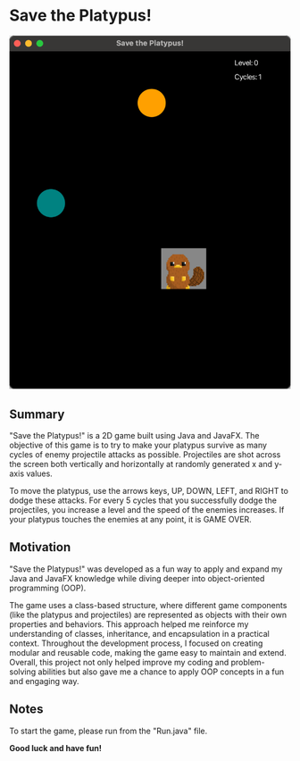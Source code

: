 <h1>Save the Platypus!</h1>

![img.png](img.png)

<h2>Summary</h2>
<p>
"Save the Platypus!" is a 2D game built using Java and JavaFX. The objective of this game is to try to make your platypus survive as many cycles of enemy projectile attacks as possible. 
Projectiles are shot across the screen both vertically and horizontally at randomly generated x and y-axis values. 
</p>
<p>
To move the platypus, use the arrows keys, UP, DOWN, LEFT, and RIGHT to dodge these attacks. For every 5 cycles 
that you 
successfully dodge the projectiles, you increase a level and the speed of the enemies increases. If your platypus touches the enemies at any point, it is GAME OVER.
</p>
<h2>Motivation</h2>

<p>"Save the Platypus!" was developed as a fun way to apply and expand my Java and JavaFX knowledge while diving deeper
into object-oriented programming (OOP).</p>
<p> The game uses a class-based structure, where different game components (like the platypus and projectiles) are 
represented as objects with their own properties and behaviors. This approach helped me reinforce my understanding of classes, inheritance, and encapsulation in a practical context. Throughout the development process, I focused on creating modular and reusable code, making the game easy to maintain and extend. Overall, this project not only helped improve my coding and problem-solving abilities but also gave me a chance to apply OOP concepts in a fun and engaging way.

## Notes
To start the game, please run from the "Run.java" file.

<b>Good luck and have fun!</b>


